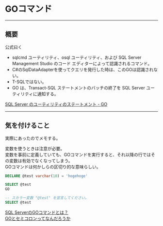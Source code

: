 # GOコマンド

---

## 概要

公式曰く  

- sqlcmd ユーティリティ、osql ユーティリティ、および SQL Server Management Studio のコード エディターによって認識されるコマンド。  
- C#のSqlDataAdapterを使ってクエリを発行した時は、このGOは認識されない。  
- T-SQLではない。  
- GO は、Transact-SQL ステートメントのバッチの終了を SQL Server ユーティリティに通知する。  

[SQL Server のユーティリティのステートメント - GO](https://docs.microsoft.com/ja-jp/sql/t-sql/language-elements/sql-server-utilities-statements-go?view=sql-server-ver16)  

---

## 気を付けること

実際にあったのでメモする。  

変数を使うときは注意が必要。  
変数を事前に定義していても、GOコマンドを実行すると、それ以降の行ではその変数は有効でなくなってしまう。  
GOコマンドは何かしらの区切り的な意味らしい。  

``` sql
DECLARE @test varchar(10) = 'hogehoge'

SELECT @test
GO

-- スカラー変数 "@test" を宣言してください。
SELECT @test
```

[SQL ServerのGOコマンドとは？](https://sql-oracle.com/sqlserver/?p=708)  
[GOとセミコロンってなんだろうか](https://sotoattanito.hatenablog.com/entry/2015/10/08/230340)  
